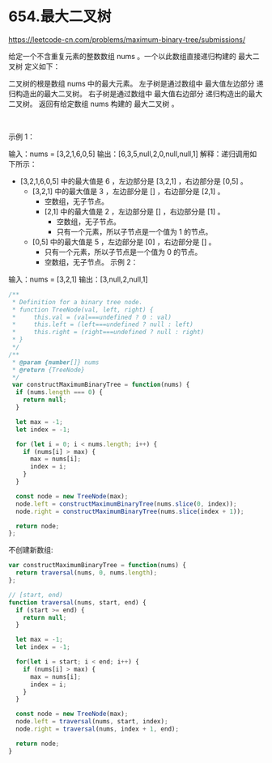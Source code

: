 # 654.最大二叉树

https://leetcode-cn.com/problems/maximum-binary-tree/submissions/


给定一个不含重复元素的整数数组 nums 。一个以此数组直接递归构建的 最大二叉树 定义如下：

二叉树的根是数组 nums 中的最大元素。
左子树是通过数组中 最大值左边部分 递归构造出的最大二叉树。
右子树是通过数组中 最大值右边部分 递归构造出的最大二叉树。
返回有给定数组 nums 构建的 最大二叉树 。

 

示例 1：


输入：nums = [3,2,1,6,0,5]
输出：[6,3,5,null,2,0,null,null,1]
解释：递归调用如下所示：
- [3,2,1,6,0,5] 中的最大值是 6 ，左边部分是 [3,2,1] ，右边部分是 [0,5] 。
    - [3,2,1] 中的最大值是 3 ，左边部分是 [] ，右边部分是 [2,1] 。
        - 空数组，无子节点。
        - [2,1] 中的最大值是 2 ，左边部分是 [] ，右边部分是 [1] 。
            - 空数组，无子节点。
            - 只有一个元素，所以子节点是一个值为 1 的节点。
    - [0,5] 中的最大值是 5 ，左边部分是 [0] ，右边部分是 [] 。
        - 只有一个元素，所以子节点是一个值为 0 的节点。
        - 空数组，无子节点。
示例 2：


输入：nums = [3,2,1]
输出：[3,null,2,null,1]


```js
/**
 * Definition for a binary tree node.
 * function TreeNode(val, left, right) {
 *     this.val = (val===undefined ? 0 : val)
 *     this.left = (left===undefined ? null : left)
 *     this.right = (right===undefined ? null : right)
 * }
 */
/**
 * @param {number[]} nums
 * @return {TreeNode}
 */
 var constructMaximumBinaryTree = function(nums) {
  if (nums.length === 0) {
    return null;
  }

  let max = -1;
  let index = -1;

  for (let i = 0; i < nums.length; i++) {
    if (nums[i] > max) {
      max = nums[i];
      index = i;
    }
  }

  const node = new TreeNode(max);
  node.left = constructMaximumBinaryTree(nums.slice(0, index));
  node.right = constructMaximumBinaryTree(nums.slice(index + 1));

  return node;
};
```

不创建新数组:
```js
var constructMaximumBinaryTree = function(nums) {
  return traversal(nums, 0, nums.length);
};

// [start, end)
function traversal(nums, start, end) {
  if (start >= end) {
    return null;
  }

  let max = -1;
  let index = -1;

  for(let i = start; i < end; i++) {
    if (nums[i] > max) {
      max = nums[i];
      index = i;
    }
  }

  const node = new TreeNode(max);
  node.left = traversal(nums, start, index);
  node.right = traversal(nums, index + 1, end);

  return node;
}
```

